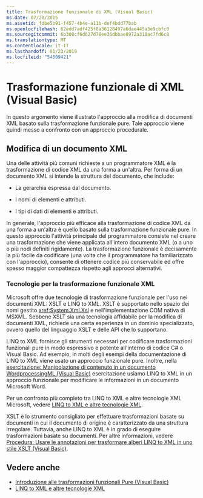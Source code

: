 ```yaml
---
title: Trasformazione funzionale di XML (Visual Basic)
ms.date: 07/20/2015
ms.assetid: fdbe5b91-f457-4b4e-a11b-def4bdd77bab
ms.openlocfilehash: 62edd7adf425f8a36128497a6dae445a3e9cbfc0
ms.sourcegitcommit: 6b308cf6d627d78ee36dbbae8972a310ac7fd6c8
ms.translationtype: MT
ms.contentlocale: it-IT
ms.lasthandoff: 01/23/2019
ms.locfileid: "54609421"
---
```

# <a name="functional-transformation-of-xml-visual-basic"></a>Trasformazione funzionale di XML (Visual Basic)
In questo argomento viene illustrato l'approccio alla modifica di documenti XML basato sulla trasformazione funzionale pure. Tale approccio viene quindi messo a confronto con un approccio procedurale.  
  
## <a name="modifying-an-xml-document"></a>Modifica di un documento XML  
 Una delle attività più comuni richieste a un programmatore XML è la trasformazione di codice XML da una forma a un'altra. Per forma di un documento XML si intende la struttura del documento, che include:  
  
-   La gerarchia espressa dal documento.  
  
-   I nomi di elementi e attributi.  
  
-   I tipi di dati di elementi e attributi.  
  
 In generale, l'approccio più efficace alla trasformazione di codice XML da una forma a un'altra è quello basato sulla trasformazione funzionale pure. In questo approccio l'attività principale del programmatore consiste nel creare una trasformazione che viene applicata all'intero documento XML (o a uno o più nodi definiti rigidamente). La trasformazione funzionale è decisamente la più facile da codificare (una volta che il programmatore ha familiarizzato con l'approccio), consente di ottenere codice più conservabile ed offre spesso maggior compattezza rispetto agli approcci alternativi.  
  
### <a name="xml-functional-transformational-technologies"></a>Tecnologie per la trasformazione funzionale XML  
 Microsoft offre due tecnologie di trasformazione funzionale per l'uso nei documenti XML: XSLT e LINQ to XML. XSLT è supportato nello spazio dei nomi gestito <xref:System.Xml.Xsl> e nell'implementazione COM nativa di MSXML. Sebbene XSLT sia una tecnologia affidabile per la modifica di documenti XML, richiede una certa esperienza in un dominio specializzato, ovvero quello del linguaggio XSLT e delle API che lo supportano.  
  
 LINQ to XML fornisce gli strumenti necessari per codificare trasformazioni funzionali pure in modo espressivo e potente all'interno di codice C# o Visual Basic. Ad esempio, in molti degli esempi della documentazione di LINQ to XML viene usato un approccio funzionale pure. Inoltre, nella [esercitazione: Manipolazione di contenuto in un documento WordprocessingML (Visual Basic)](../../../../visual-basic/programming-guide/concepts/linq/tutorial-manipulating-content-in-a-wordprocessingml-document.md) esercitazione usiamo LINQ to XML in un approccio funzionale per modificare le informazioni in un documento Microsoft Word.  
  
 Per un confronto più completo tra LINQ to XML e altre tecnologie XML Microsoft, vedere [LINQ to XML e altre tecnologie XML](../../../../visual-basic/programming-guide/concepts/linq/linq-to-xml-vs-other-xml-technologies.md).  
  
 XSLT è lo strumento consigliato per effettuare trasformazioni basate su documenti in cui il documento di origine è caratterizzato da una struttura irregolare. Tuttavia, anche LINQ to XML è in grado di eseguire trasformazioni basate su documenti. Per altre informazioni, vedere [Procedura: Usare le annotazioni per trasformare alberi LINQ to XML in uno stile XSLT (Visual Basic)](../../../../visual-basic/programming-guide/concepts/linq/how-to-use-annotation-trees-to-transform-linq-to-xml-trees-in-an-xslt-style.md).  
  
## <a name="see-also"></a>Vedere anche

- [Introduzione alle trasformazioni funzionali Pure (Visual Basic)](../../../../visual-basic/programming-guide/concepts/linq/introduction-to-pure-functional-transformations.md)
- [LINQ to XML e altre tecnologie XML](../../../../visual-basic/programming-guide/concepts/linq/linq-to-xml-vs-other-xml-technologies.md)
